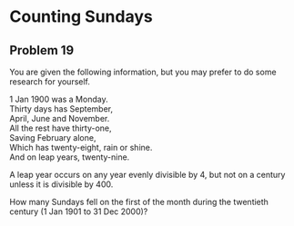 # Counting Sundays  
## Problem 19  
  
You are given the following information, but you may prefer to do some research for yourself.  
  
1 Jan 1900 was a Monday.  
Thirty days has September,  
April, June and November.  
All the rest have thirty-one,  
Saving February alone,  
Which has twenty-eight, rain or shine.  
And on leap years, twenty-nine.  
  
A leap year occurs on any year evenly divisible by 4, but not on a century unless it is divisible by 400.  
  
How many Sundays fell on the first of the month during the twentieth century (1 Jan 1901 to 31 Dec 2000)?  